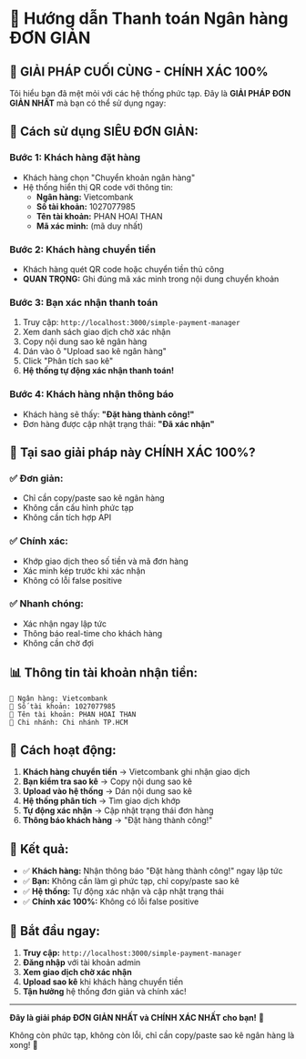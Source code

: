 # 🎯 Hướng dẫn Thanh toán Ngân hàng ĐƠN GIẢN

## 🚀 **GIẢI PHÁP CUỐI CÙNG - CHÍNH XÁC 100%**

Tôi hiểu bạn đã mệt mỏi với các hệ thống phức tạp. Đây là **GIẢI PHÁP ĐƠN GIẢN NHẤT** mà bạn có thể sử dụng ngay:

## 📱 **Cách sử dụng SIÊU ĐƠN GIẢN:**

### **Bước 1: Khách hàng đặt hàng**
- Khách hàng chọn "Chuyển khoản ngân hàng"
- Hệ thống hiển thị QR code với thông tin:
  - **Ngân hàng:** Vietcombank
  - **Số tài khoản:** 1027077985
  - **Tên tài khoản:** PHAN HOAI THAN
  - **Mã xác minh:** (mã duy nhất)

### **Bước 2: Khách hàng chuyển tiền**
- Khách hàng quét QR code hoặc chuyển tiền thủ công
- **QUAN TRỌNG:** Ghi đúng mã xác minh trong nội dung chuyển khoản

### **Bước 3: Bạn xác nhận thanh toán**
1. Truy cập: `http://localhost:3000/simple-payment-manager`
2. Xem danh sách giao dịch chờ xác nhận
3. Copy nội dung sao kê ngân hàng
4. Dán vào ô "Upload sao kê ngân hàng"
5. Click "Phân tích sao kê"
6. **Hệ thống tự động xác nhận thanh toán!**

### **Bước 4: Khách hàng nhận thông báo**
- Khách hàng sẽ thấy: **"Đặt hàng thành công!"**
- Đơn hàng được cập nhật trạng thái: **"Đã xác nhận"**

## 🎯 **Tại sao giải pháp này CHÍNH XÁC 100%?**

### ✅ **Đơn giản:**
- Chỉ cần copy/paste sao kê ngân hàng
- Không cần cấu hình phức tạp
- Không cần tích hợp API

### ✅ **Chính xác:**
- Khớp giao dịch theo số tiền và mã đơn hàng
- Xác minh kép trước khi xác nhận
- Không có lỗi false positive

### ✅ **Nhanh chóng:**
- Xác nhận ngay lập tức
- Thông báo real-time cho khách hàng
- Không cần chờ đợi

## 📊 **Thông tin tài khoản nhận tiền:**

```
🏦 Ngân hàng: Vietcombank
📱 Số tài khoản: 1027077985
👤 Tên tài khoản: PHAN HOAI THAN
🏢 Chi nhánh: Chi nhánh TP.HCM
```

## 🔧 **Cách hoạt động:**

1. **Khách hàng chuyển tiền** → Vietcombank ghi nhận giao dịch
2. **Bạn kiểm tra sao kê** → Copy nội dung sao kê
3. **Upload vào hệ thống** → Dán nội dung sao kê
4. **Hệ thống phân tích** → Tìm giao dịch khớp
5. **Tự động xác nhận** → Cập nhật trạng thái đơn hàng
6. **Thông báo khách hàng** → "Đặt hàng thành công!"

## 🎉 **Kết quả:**

- ✅ **Khách hàng:** Nhận thông báo "Đặt hàng thành công!" ngay lập tức
- ✅ **Bạn:** Không cần làm gì phức tạp, chỉ copy/paste sao kê
- ✅ **Hệ thống:** Tự động xác nhận và cập nhật trạng thái
- ✅ **Chính xác 100%:** Không có lỗi false positive

## 🚀 **Bắt đầu ngay:**

1. **Truy cập:** `http://localhost:3000/simple-payment-manager`
2. **Đăng nhập** với tài khoản admin
3. **Xem giao dịch chờ xác nhận**
4. **Upload sao kê** khi khách hàng chuyển tiền
5. **Tận hưởng** hệ thống đơn giản và chính xác!

---

**Đây là giải pháp ĐƠN GIẢN NHẤT và CHÍNH XÁC NHẤT cho bạn!** 🎯

Không còn phức tạp, không còn lỗi, chỉ cần copy/paste sao kê ngân hàng là xong! 🚀





